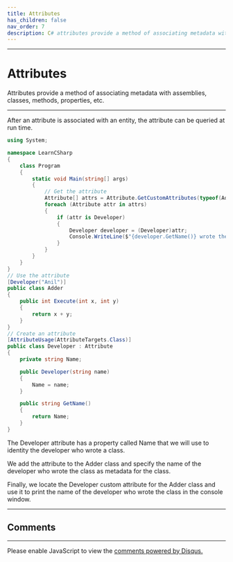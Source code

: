 ```yaml
---
title: Attributes
has_children: false
nav_order: 7
description: C# attributes provide a method of associating metadata with assemblies, classes, methods, properties, etc.
---
```


****
# Attributes
Attributes provide a method of associating metadata with assemblies, classes, methods, properties, etc.

****

After an attribute is associated with an entity, the attribute can be queried at run time.

```csharp
using System;

namespace LearnCSharp
{
    class Program
    {
        static void Main(string[] args)
        {
            // Get the attribute
            Attribute[] attrs = Attribute.GetCustomAttributes(typeof(Adder));
            foreach (Attribute attr in attrs)
            {
                if (attr is Developer)
                {
                    Developer developer = (Developer)attr;
                    Console.WriteLine($"{developer.GetName()} wrote the class {nameof(Adder)}");
                }
            }
        }
    }
}
// Use the attribute
[Developer("Anil")]
public class Adder
{
    public int Execute(int x, int y)
    {
        return x + y;
    }
}
// Create an attribute
[AttributeUsage(AttributeTargets.Class)]
public class Developer : Attribute
{
    private string Name;

    public Developer(string name)
    {
        Name = name;
    }

    public string GetName()
    {
        return Name;
    }
}
```

The Developer attribute has a property called Name that we will use to identity the developer who wrote a class.

We add the attribute to the Adder class and specify the name of the developer who wrote the class as metadata for the class.

Finally, we locate the Developer custom attribute for the Adder class and use it to print the name of the developer who wrote the class in the console window.

****
## Comments
****
<div id="disqus_thread"></div>
<script>

var disqus_config = function () {
this.page.url = 'https://csharp.rclapp.com/attributes.html';  
this.page.identifier = 'attributes'; 
};

(function() {
var d = document, s = d.createElement('script');
s.src = 'https://csharper.disqus.com/embed.js';
s.setAttribute('data-timestamp', +new Date());
(d.head || d.body).appendChild(s);
})();
</script>
<noscript>Please enable JavaScript to view the <a href="https://disqus.com/?ref_noscript">comments powered by Disqus.</a></noscript>


